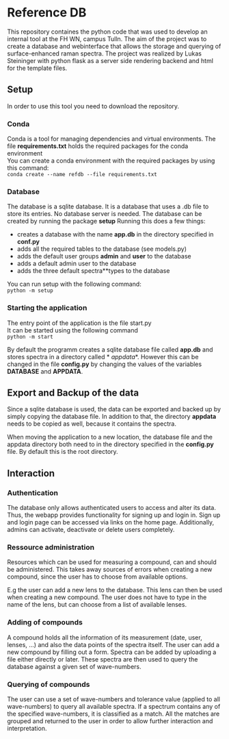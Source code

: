 # Reference DB

This repository containes the python code that was used to develop an internal tool at the FH WN, campus Tulln.
The aim of the project was to create a database and webinterface that allows the storage and querying of
surface-enhanced raman spectra.
The project was realized by Lukas Steininger with python flask as a server side rendering backend and html for the
template files.

## Setup

In order to use this tool you need to download the repository.

### Conda

Conda is a tool for managing dependencies and virtual environments.
The file **requirements.txt** holds the required packages for the conda environment\
You can create a conda environment with the required packages by using this command:\
`conda create --name refdb --file requirements.txt`

### Database

The database is a sqlite database. It is a database that uses a .db file to store its entries. No database server is
needed.
The database can be created by running the package **setup**
Running this does a few things:

* creates a database with the name **app.db** in the directory specified in **conf.py**
* adds all the required tables to the database (see models.py)
* adds the default user groups **admin** and **user** to the database
* adds a default admin user to the database
* adds the three default spectra**types to the database

You can run setup with the following command:\
`python -m setup`

### Starting the application

The entry point of the application is the file start.py\
It can be started using the following command\
`python -m start`

By default the programm creates a sqlite database file called **app.db** and stores spectra in a directory called *
*appdata**.
However this can be changed in the file **config.py** by changing the values of the variables **DATABASE** and **APPDATA**.

## Export and Backup of the data

Since a sqlite database is used, the data can be exported and backed up by
simply copying the database file.
In addition to that, the directory **appdata** needs to be
copied as well, because it contains the spectra.

When moving the application to a new location, the database file and the appdata directory 
both need to in the directory specified in the **config.py** file. By default this is the root directory.


## Interaction

### Authentication

The database only allows authenticated users to access and alter its data. 
Thus, the webapp provides functionality for
signing up and login in. Sign up and login page can be accessed via links on the home page.
Additionally, admins can activate, deactivate or delete users completely.

### Ressource administration

Resources which can be used for measuring a compound, can and should be 
administered. This takes away sources of errors when
creating a new compound, since the user has to choose from available options.

E.g the user can add a new lens to the database. 
This lens can then be used when creating a new compound. 
The user does not have to type in the name of the lens, but can choose from a list of available lenses.

### Adding of compounds

A compound holds all the information of its measurement (date, user, lenses, ...) 
and also the data points of the spectra itself.
The user can add a new compound by filling out a form. 
Spectra can be added by uploading a file either directly or later.
These spectra are then used to query the database against a given set of wave-numbers.

### Querying of compounds

The user can use a set of wave-numbers and tolerance value 
(applied to all wave-numbers) to query all available spectra.
If a spectrum contains any of the specified wave-numbers, 
it is classified as a match.
All the matches are grouped and returned to the user in order to 
allow further interaction and interpretation.
